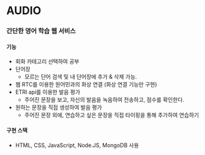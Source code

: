 # AUDIO
### 간단한 영어 학습 웹 서비스 
#### 기능
- 회화 카테고리 선택하여 공부
- 단어장 
  - 모르는 단어 검색 및 내 단어장에 추가 & 삭제 가능.
- 웹 RTC를 이용한 원어민과의 화상 연결 (화상 연결 기능만 구현)
- ETRI api를 이용한 발음 평가
  - 주어진 문장을 보고, 자신의 발음을 녹음하여 전송하고, 점수를 확인한다.
- 원하는 문장을 직접 생성하여 발음 평가
  - 주어진 문장 외에, 연습하고 싶은 문장을 직접 타이핑을 통해 추가하여 연습하기
    
#### 구현 스택
- HTML, CSS, JavaScript, Node.JS, MongoDB 사용
